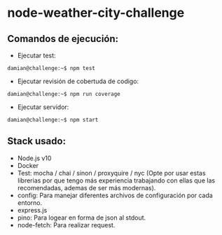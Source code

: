 # node-weather-city-challenge

## **Comandos de ejecución**:

- Ejecutar test:
```console
damian@challenge:~$ npm test
```
- Ejecutar revisión de cobertuda de codigo:
```console
damian@challenge:~$ npm run coverage
```
- Ejecutar servidor:
```console
damian@challenge:~$ npm start
```

## **Stack usado**:
- Node.js v10
- Docker
- Test: mocha / chai / sinon / proxyquire / nyc
  (Opte por usar estas librerias por que tengo más experiencia trabajando con ellas que las recomendadas, ademas de ser más modernas).
- config: Para manejar diferentes archivos de configuración por cada entorno.
- express.js
- pino: Para logear en forma de json al stdout.
- node-fetch: Para realizar request.
